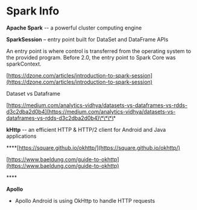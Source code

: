 # Spark Info

**Apache Spark** -- a powerful cluster computing engine

**SparkSession** – entry point built for DataSet and DataFrame APIs 

An entry point is where control is transferred from the operating system to the provided program. Before 2.0, the entry point to Spark Core was sparkContext.

[https://dzone.com/articles/introduction-to-spark-session](https://dzone.com/articles/introduction-to-spark-session)

Dataset vs Dataframe

[https://medium.com/analytics-vidhya/datasets-vs-dataframes-vs-rdds-d3c2dba2d0b4](https://medium.com/analytics-vidhya/datasets-vs-dataframes-vs-rdds-d3c2dba2d0b4)\*\*\*\*

**kHttp** -- an efficient HTTP & HTTP/2 client for Android and Java applications

\*\*\*\*[https://square.github.io/okhttp/](https://square.github.io/okhttp/)

[https://www.baeldung.com/guide-to-okhttp](https://www.baeldung.com/guide-to-okhttp)

\*\*\*\*

**Apollo**

* Apollo Android is using OkHttp to handle HTTP requests


